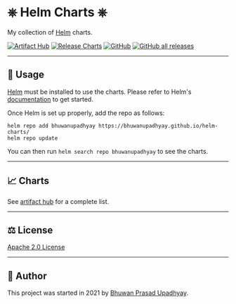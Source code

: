 # ⎈ Helm Charts ⎈
My collection of [Helm](https://helm.sh/) charts.

[![Artifact Hub](https://img.shields.io/endpoint?url=https://artifacthub.io/badge/repository/bhuwanupadhyay&style=for-the-badge)](https://artifacthub.io/packages/search?repo=bhuwanupadhyay)
[![Release Charts](https://img.shields.io/github/workflow/status/bhuwanupadhyay/helm-charts/Charts:%20Release?style=for-the-badge)](https://github.com/bhuwanupadhyay/helm-charts/actions/workflows/charts-release.yaml)
[![GitHub](https://img.shields.io/github/license/bhuwanupadhyay/helm-charts?style=for-the-badge)](https://github.com/bhuwanupadhyay/helm-charts/blob/main/LICENSE)
[![GitHub all releases](https://img.shields.io/github/downloads/bhuwanupadhyay/helm-charts/total?style=for-the-badge)](https://github.com/bhuwanupadhyay/helm-charts/releases)

---
 
## :book: Usage

[Helm](https://helm.sh) must be installed to use the charts.
Please refer to Helm's [documentation](https://helm.sh/docs/) to get started.

Once Helm is set up properly, add the repo as follows:

```console
helm repo add bhuwanupadhyay https://bhuwanupadhyay.github.io/helm-charts/
helm repo update
```
You can then run `helm search repo bhuwanupadhyay` to see the charts.

---

## :chart_with_upwards_trend: Charts

See [artifact hub](https://artifacthub.io/packages/search?repo=bhuwanupadhyay) for a complete list.

---

## :balance_scale: License

[Apache 2.0 License](./LICENSE)

---

## :pencil: Author

This project was started in 2021 by [Bhuwan Prasad Upadhyay](https://github.com/bhuwanupadhyay/).
